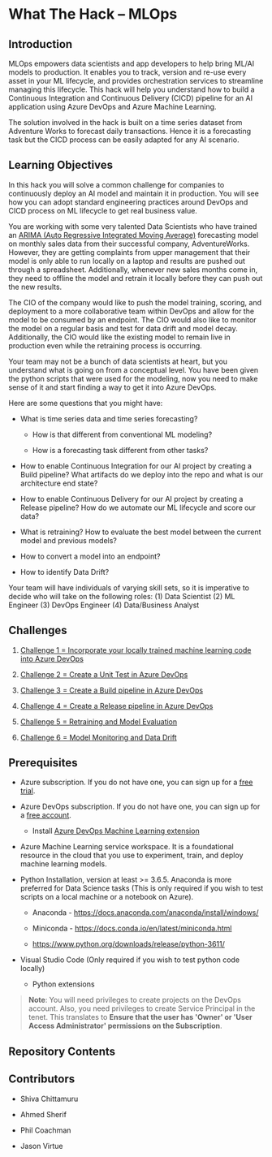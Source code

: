 # What The Hack – MLOps

## Introduction

MLOps empowers data scientists and app developers to help bring ML/AI models to
production. It enables you to track, version and re-use every asset in your ML
lifecycle, and provides orchestration services to streamline managing this
lifecycle. This hack will help you understand how to build a Continuous
Integration and Continuous Delivery (CICD) pipeline for an AI application using
Azure DevOps and Azure Machine Learning.

The solution involved in the hack is built on a time series dataset from
Adventure Works to forecast daily transactions. Hence it is a forecasting task
but the CICD process can be easily adapted for any AI scenario.

## Learning Objectives

In this hack you will solve a common challenge for companies to continuously
deploy an AI model and maintain it in production. You will see how you can adopt
standard engineering practices around DevOps and CICD process on ML lifecycle to
get real business value.

You are working with some very talented Data Scientists who have trained an [ARIMA (Auto Regressive Integrated Moving Average)](https://en.wikipedia.org/wiki/Autoregressive_integrated_moving_average) forecasting model on monthly sales data from their successful company, AdventureWorks. However, they are getting complaints from upper management that their model is only able to run locally on a laptop and results are pushed out through a spreadsheet. Additionally, whenever new sales months come in, they need to offline the model and retrain it locally before they can push out the new results.

The CIO of the company would like to push the model training, scoring, and deployment to a more collaborative team within DevOps and allow for the model to be consumed by an endpoint. The CIO would also like to monitor the model on a regular basis and test for data drift and model decay. Additionally, the CIO would like the existing model to remain live in production even while the retraining process is occurring.

Your team may not be a bunch of data scientists at heart, but you understand what is going on from a conceptual level.  You have been given the python scripts that were used for the modeling, now you need to make sense of it and start finding a way to get it into Azure DevOps.

Here are some questions that you might have:

- What is time series data and time series forecasting?

  - How is that different from conventional ML modeling?

  - How is a forecasting task different from other tasks?

- How to enable Continuous Integration for our AI project by creating a Build
  pipeline? What artifacts do we deploy into the repo and what is our
  architecture end state?

- How to enable Continuous Delivery for our AI project by creating a Release
  pipeline? How do we automate our ML lifecycle and score our data?

- What is retraining? How to evaluate the best model between the current model
  and previous models?

- How to convert a model into an endpoint?

- How to identify Data Drift?

Your team will have individuals of varying skill sets, so it is imperative to decide who will take on the following roles:
(1) Data Scientist
(2) ML Engineer
(3) DevOps Engineer
(4) Data/Business Analyst

## Challenges

1.  [Challenge 1 = Incorporate your locally trained machine learning code into Azure DevOps](Student/01-TimeSeriesForecasting.md)

2.  [Challenge 2 = Create a Unit Test in Azure
    DevOps](Student/02-UnitTesting.md)

3.  [Challenge 3 = Create a Build pipeline in Azure
    DevOps](Student/03-BuildPipeline.md)

4.  [Challenge 4 = Create a Release pipeline in Azure
    DevOps](Student/04-ReleasePipeline.md)

5.  [Challenge 5 = Retraining and Model
    Evaluation](Student/05-RetrainingAndEvaluation.md)

6.  [Challenge 6 = Model Monitoring and Data Drift](Student/06-MonitorDataDrift.md)

## Prerequisites

- Azure subscription. If you do not have one, you can sign up for a [free
  trial](https://azure.microsoft.com/en-us/free/).

- Azure DevOps subscription. If you do not have one, you can sign up for a
  [free account](https://azure.microsoft.com/en-us/services/devops/).

  - Install [Azure DevOps Machine Learning
    extension](https://marketplace.visualstudio.com/items?itemName=ms-air-aiagility.vss-services-azureml)

- Azure Machine Learning service workspace. It is a foundational resource in
  the cloud that you use to experiment, train, and deploy machine learning
  models.

- Python Installation, version at least \>= 3.6.5. Anaconda is more preferred
  for Data Science tasks (This is only required if you wish to test scripts on a local machine or a notebook on Azure).

  - Anaconda - <https://docs.anaconda.com/anaconda/install/windows/>

  - Miniconda - <https://docs.conda.io/en/latest/miniconda.html>

  - <https://www.python.org/downloads/release/python-3611/>

- Visual Studio Code (Only required if you wish to test python code locally)

  - Python extensions

> **Note**: You will need privileges to create projects on the DevOps account.
> Also, you need privileges to create Service Principal in the tenet. This
> translates to **Ensure that the user has 'Owner' or 'User Access
> Administrator' permissions on the Subscription**.

## Repository Contents

## Contributors

- Shiva Chittamuru

- Ahmed Sherif

- Phil Coachman

- Jason Virtue
